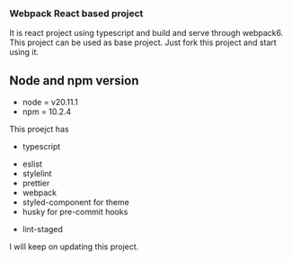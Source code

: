 
### Webpack React based project
It is react project using typescript and build and serve through webpack6. This project can be used as base project. Just fork this project and start using it. 

## Node and npm version

* node = v20.11.1
* npm = 10.2.4

This proejct has 
- typescript
* eslist
* stylelint
* prettier
* webpack
* styled-component for theme
* husky for pre-commit hooks
+ lint-staged


I will keep on updating this project. 